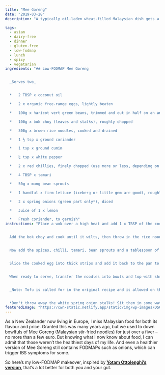 ```yaml
---
title: "Mee Goreng"
date: "2019-03-28"
description: "A typically oil-laden wheat-filled Malaysian dish gets a low-FODMAP makeover."

tags: 
  - asian
  - dairy-free
  - dinner
  - gluten-free
  - low-fodmap
  - lunch
  - spicy
  - vegetarian
ingredients: "## Low-FODMAP Mee Goreng


  _Serves two_


  *   2 TBSP x coconut oil

  *   2 x organic free-range eggs, lightly beaten

  *   100g x haricot vert green beans, trimmed and cut in half on an angle

  *   100g x bok choy (leaves and stalks), roughly chopped

  *   300g x brown rice noodles, cooked and drained

  *   1 ½ tsp x ground coriander

  *   1 tsp x ground cumin

  *   ¼ tsp x white pepper

  *   2 x red chillies, finely chopped (use more or less, depending on your heat preference)

  *   4 TBSP x tamari

  *   50g x mung bean sprouts

  *   1 handful x firm lettuce (iceberg or little gem are good), roughly chopped

  *   2 x spring onions (green part only*), diced

  *   Juice of 1 x lemon

  *   Fresh coriander, to garnish"
instructions: "Place a wok over a high heat and add 1 x TBSP of the coconut oil. Once melted, add the eggs and cook until just set. I use a small frying pan and cook them into a thin omelette. Place to one side. Add the remaining oil and cook the haricot vert for a few minutes.


  Add the bok choy and cook until it wilts, then throw in the rice noodles. Spread the noodles in the wok using tongs or chopsticks – you want them to get a lot of heat, almost to fry. Mix gently, cooking the noodles for about two minutes.


  Now add the spices, chilli, tamari, bean sprouts and a tablespoon of cold water, and toss carefully. Cook for about a minute.


  Slice the cooked egg into thick strips and add it back to the pan to heat through.


  When ready to serve, transfer the noodles into bowls and top with shredded lettuce, spring onions and fresh coriander. Squeeze some lemon juice over the top and serve.


  _Note: Tofu is called for in the original recipe and is allowed on the standard low-FODMAP diet. I chose to use eggs instead as I tend to avoid non-fermented sources of soy. Read more about it [here](https://www.bewell.com/blog/the-soy-situation/)._


  *Don't throw away the white spring onion stalks! Sit them in some water on the window sill. The greens will grow back."
featuredImage: "https://cwn-static.netlify.app/static/img/wp-images/DSC_0273-2.jpg"
---
```


As a New Zealander now living in Europe, I miss Malaysian food for both its flavour and price. Granted this was many years ago, but we used to down bowlfuls of Mee Goreng (Malaysian stir-fried noodles) for just over a fiver – no more than a few euro. But knowing what I now know about food, I can admit that those weren’t the healthiest days of my life. And even a healthier version of Mee Goreng still contains FODMAPs such as onions, which can trigger IBS symptoms for some.

So here’s my low-FODMAP makeover, inspired by **[Yotam Ottolenghi’s version](https://t.umblr.com/redirect?z=http%3A%2F%2Fwww.guardian.co.uk%2Flifeandstyle%2F2008%2Fnov%2F01%2Fmee-goreng-yotam-ottolenghi&t=NDkwYmJlZDU2NGVlNzFiNGRlMjFiZDNlMjNkMWNkOGVkNzc2NTY5Zix6VDU0MlBsbw%3D%3D&b=t%3AVOYglxJ9sBHW8BFVroDfxQ&p=http%3A%2F%2Fcookingwithnothing.tumblr.com%2Fpost%2F24618164282%2Fmee-goreng-low-fodmap&m=1)**, that’s a lot better for both you and your gut.
